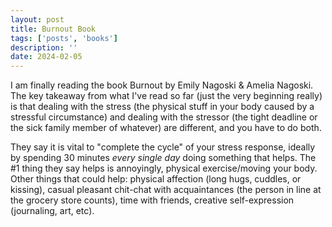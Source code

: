 ```yaml
---
layout: post
title: Burnout Book
tags: ['posts', 'books']
description: ''
date: 2024-02-05
---
```


I am finally reading the book Burnout by Emily Nagoski & Amelia Nagoski. The key takeaway from what I've read so far (just the very beginning really) is that dealing with the stress (the physical stuff in your body caused by a stressful circumstance) and dealing with the stressor (the tight deadline or the sick family member of whatever) are different, and you have to do both. 

They say it is vital to "complete the cycle" of your stress response, ideally by spending 30 minutes _every single day_ doing something that helps. The #1 thing they say helps is annoyingly, physical exercise/moving your body. Other things that could help: physical affection (long hugs, cuddles, or kissing), casual pleasant chit-chat with acquaintances (the person in line at the grocery store counts), time with friends, creative self-expression (journaling, art, etc).  

